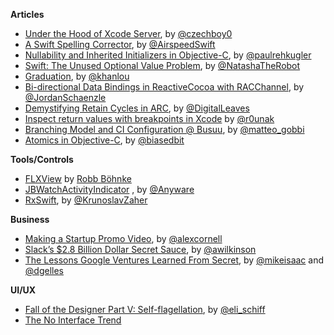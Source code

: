**Articles**

* [Under the Hood of Xcode Server](http://honzadvorsky.com/blog/2015/5/4/under-the-hood-of-xcode-server), by [@czechboy0](https://twitter.com/czechboy0)
* [A Swift Spelling Corrector](http://airspeedvelocity.net/2015/05/02/spelling/), by [@AirspeedSwift](https://twitter.com/AirspeedSwift)
* [Nullability and Inherited Initializers in Objective-C](http://cocoa.tumblr.com/post/117719761353/nullability-and-inherited-initializers-in-objective-c), by [@paulrehkugler](https://twitter.com/paulrehkugler)
* [Swift: The Unused Optional Value Problem](http://natashatherobot.com/swift-unused-optional-value/), by [@NatashaTheRobot](https://twitter.com/NatashaTheRobot)
* [Graduation](http://khanlou.com/2015/05/graduation/), by [@khanlou](https://twitter.com/khanlou)
* [Bi-directional Data Bindings in ReactiveCocoa with RACChannel](http://spin.atomicobject.com/2015/05/04/bi-directional-data-bindings-reactivecocoa/), by [@JordanSchaenzle](https://twitter.com/JordanSchaenzle)
* [Demystifying Retain Cycles in ARC](http://digitalleaves.com/blog/2015/05/demystifying-retain-cycles-in-arc/), by [@DigitalLeaves](https://twitter.com/DigitalLeaves)
* [Inspect return values with breakpoints in Xcode](http://iosdevtips.co/post/118205216313/xcode-breakpoint-method-return-value) by [@r0unak](https://twitter.com/r0unak)
* [Branching Model and CI Configuration @ Busuu](http://matteogobbi.github.io/blog/2015/04/27/branches-model-and-ci-configuration-at-busuu/), by [@matteo_gobbi](https://twitter.com/matteo_gobbi)
* [Atomics in Objective-C](http://biasedbit.com/blog/objc-atomics/), by [@biasedbit](https://twitter.com/biasedbit)

**Tools/Controls**

* [FLXView](https://github.com/robb/FLXView) by [Robb Böhnke](https://twitter.com/ceterum_censeo)
* [JBWatchActivityIndicator](https://github.com/mikeswanson/JBWatchActivityIndicator) , by [@Anyware](https://twitter.com/Anyware)
* [RxSwift](https://github.com/kzaher/RxSwift), by [@KrunoslavZaher](https://twitter.com/KrunoslavZaher)

**Business**

* [Making a Startup Promo Video](http://moonbase.com/making-a-startup-promo-video/), by [@alexcornell](https://twitter.com/alexcornell)
* [Slack’s $2.8 Billion Dollar Secret Sauce](https://medium.com/@awilkinson/slack-s-2-8-billion-dollar-secret-sauce-5c5ec7117908), by [@awilkinson](https://twitter.com/awilkinson)
* [The Lessons Google Ventures Learned From Secret](http://bits.blogs.nytimes.com/2015/05/05/the-lessons-google-ventures-learned-from-secret/?_r=0), by [@mikeisaac](https://twitter.com/mikeisaac) and [@dgelles](https://twitter.com/dgelles)

**UI/UX**

* [Fall of the Designer Part V: Self-flagellation](http://www.elischiff.com/blog/2015/5/5/fall-of-the-designer-part-v-self-flagellation), by [@eli_schiff](https://twitter.com/eli_schiff)
* [The No Interface Trend](http://trendwatching.com/trends/no-interface/)
